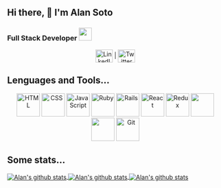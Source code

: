 ## Hi there, 👋 I'm Alan Soto

### Full Stack Developer <img src="https://media.giphy.com/media/WUlplcMpOCEmTGBtBW/giphy.gif" width="30"> 
</em></p>

<!-- linkedIn | | Profile | Twiter -->

<div align="center">
  <a href="https://www.linkedin.com/in/alan-soto-valle/" target="blank"><img align="center" src="https://cdn.jsdelivr.net/npm/simple-icons@3.0.1/icons/linkedin.svg"  alt="LinkedIn @Alan Soto Valle" height="30" width="40" /></a> 
  | 
  <a href="https://twitter.com/Alan_Soto31" target="blank"><img align="center" src="https://cdn.jsdelivr.net/npm/simple-icons@3.0.1/icons/twitter.svg" alt="Twitter @Alan_Soto31" height="30" width="40" /></a>
</div>

<!-- short mesage about me -->


<!-- icons of Lenguages I know about -->
## Lenguages and Tools...

<div align="center">
  <img height="54px" src="https://cdn.svgporn.com/logos/html-5.svg" alt="HTML">
  <img height="54px" src="https://cdn.svgporn.com/logos/css-3_official.svg" alt="CSS">
  <img height="54px" src="https://cdn.svgporn.com/logos/javascript.svg" alt="JavaScript">
  <img height="54px" src="https://cdn.svgporn.com/logos/ruby.svg" alt="Ruby">
  <img height="54px" src="https://cdn.svgporn.com/logos/rails.svg" alt="Rails">
  <img height="54px" src="https://cdn.svgporn.com/logos/react.svg" alt="React">
  <img height="54px" src="https://cdn.svgporn.com/logos/redux.svg" alt="Redux">
  <img height="54px" src="" alt="">
  <img height="54px" src="" alt="">
  <img height="54px" src="https://cdn.svgporn.com/logos/git-icon.svg" alt="Git">
</div>

<!-- Stats about my GitHub activity -->
## Some stats...

<a href="https://github.com/AlanSoto31/github-readme-stats">
  <img align="center" src="https://github-readme-stats.vercel.app/api?username=AlanSoto31&show_icons=true&theme=cobalt" alt="Alan's github stats" />
</a>

<a href="https://github.com/AlanSoto31/github-readme-stats">
  <img align="center" src="https://github-readme-stats.vercel.app/api/top-langs/?username=AlanSoto31&layout=compact" alt="Alan's github stats" />
</a>

<a href="https://github.com/AlanSoto31/github-readme-stats">
  <img align="center" src="https://github-readme-stats.vercel.app/api?username=anuraghazra&show_icons=true&theme=radical" alt="Alan's github stats" />
</a>



<!--
**AlanSoto31/AlanSoto31** is a ✨ _special_ ✨ repository because its `README.md` (this file) appears on your GitHub profile.

<img height="54px" src="" alt="">

Here are some ideas to get you started:

- 🔭 I’m currently working on ...
- 🌱 I’m currently learning ...
- 👯 I’m looking to collaborate on ...
- 🤔 I’m looking for help with ...
- 💬 Ask me about ...
- 📫 How to reach me: ...
- 😄 Pronouns: ...
- ⚡ Fun fact: ...
-->
